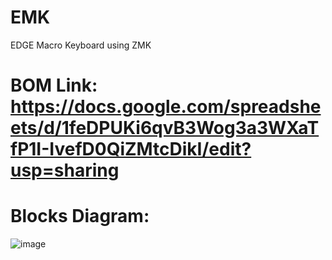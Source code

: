 # EMK
EDGE Macro Keyboard using ZMK

# BOM Link: https://docs.google.com/spreadsheets/d/1feDPUKi6qvB3Wog3a3WXaTfP1I-IvefD0QiZMtcDikI/edit?usp=sharing

# Blocks Diagram:
![image](https://github.com/user-attachments/assets/882220ef-ff7c-4e21-8f71-59a6c994550a)
